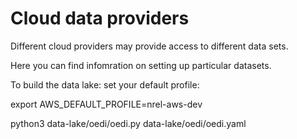 # Cloud data providers
Different cloud providers may provide access to different data sets. 

Here you can find infomration on setting up particular datasets. 


To build the data lake: 
set your default profile:

export AWS_DEFAULT_PROFILE=nrel-aws-dev

python3  data-lake/oedi/oedi.py data-lake/oedi/oedi.yaml
